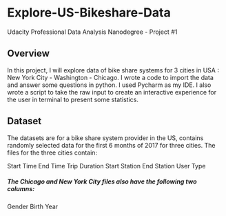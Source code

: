 # Explore-US-Bikeshare-Data

Udacity Professional Data Analysis Nanodegree - Project #1

## Overview

In this project, I will explore data of bike share systems for 3 cities in USA : New York City - Washington - Chicago. I wrote a code to import the data and answer some questions in python. I used Pycharm as my IDE. I also wrote a script to take the raw input to create an interactive experience for the user in terminal to present some statistics.

## Dataset
The datasets are for a bike share system provider in the US, contains randomly selected data for the first 6 months of 2017 for three cities. The files for the three cities contain:

Start Time
End Time
Trip Duration
Start Station
End Station
User Type

##### The Chicago and New York City files also have the following two columns:

Gender
Birth Year
